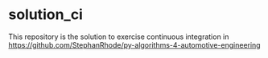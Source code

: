 # solution_ci
This repository is the solution to exercise continuous integration in https://github.com/StephanRhode/py-algorithms-4-automotive-engineering

